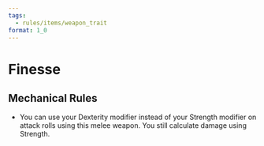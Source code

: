 ```yaml
---
tags:
  - rules/items/weapon_trait
format: 1_0
---
```

# Finesse

## Mechanical Rules

- You can use your Dexterity modifier instead of your Strength modifier on attack rolls using this melee weapon. You still calculate damage using Strength.